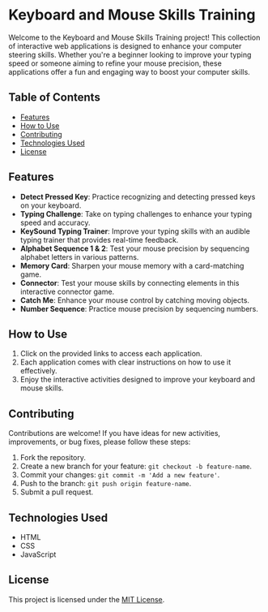 # Keyboard and Mouse Skills Training

Welcome to the Keyboard and Mouse Skills Training project! This collection of interactive web applications is designed to enhance your computer steering skills. Whether you're a beginner looking to improve your typing speed or someone aiming to refine your mouse precision, these applications offer a fun and engaging way to boost your computer skills.

## Table of Contents

- [Features](#features)
- [How to Use](#how-to-use)
- [Contributing](#contributing)
- [Technologies Used](#technologies-used)
- [License](#license)

## Features

- **Detect Pressed Key**: Practice recognizing and detecting pressed keys on your keyboard.
- **Typing Challenge**: Take on typing challenges to enhance your typing speed and accuracy.
- **KeySound Typing Trainer**: Improve your typing skills with an audible typing trainer that provides real-time feedback.
- **Alphabet Sequence 1 & 2**: Test your mouse precision by sequencing alphabet letters in various patterns.
- **Memory Card**: Sharpen your mouse memory with a card-matching game.
- **Connector**: Test your mouse skills by connecting elements in this interactive connector game.
- **Catch Me**: Enhance your mouse control by catching moving objects.
- **Number Sequence**: Practice mouse precision by sequencing numbers.

## How to Use

1. Click on the provided links to access each application.
2. Each application comes with clear instructions on how to use it effectively.
3. Enjoy the interactive activities designed to improve your keyboard and mouse skills.

## Contributing

Contributions are welcome! If you have ideas for new activities, improvements, or bug fixes, please follow these steps:

1. Fork the repository.
2. Create a new branch for your feature: `git checkout -b feature-name`.
3. Commit your changes: `git commit -m 'Add a new feature'`.
4. Push to the branch: `git push origin feature-name`.
5. Submit a pull request.

## Technologies Used

- HTML
- CSS
- JavaScript

## License

This project is licensed under the [MIT License](LICENSE).
